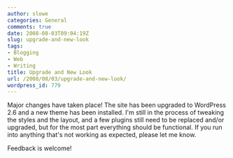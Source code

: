 ```yaml
---
author: slowe
categories: General
comments: true
date: 2008-08-03T09:04:19Z
slug: upgrade-and-new-look
tags:
- Blogging
- Web
- Writing
title: Upgrade and New Look
url: /2008/08/03/upgrade-and-new-look/
wordpress_id: 779
---
```


Major changes have taken place! The site has been upgraded to WordPress 2.6 and a new theme has been installed. I'm still in the process of tweaking the styles and the layout, and a few plugins still need to be replaced and/or upgraded, but for the most part everything should be functional. If you run into anything that's not working as expected, please let me know.

Feedback is welcome!
